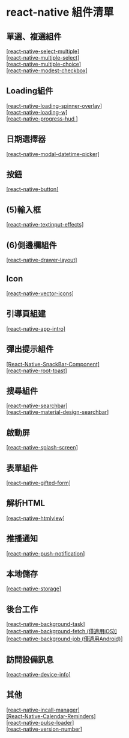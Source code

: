 # react-native 組件清單 #

## 單選、複選組件 ##

[ [react-native-select-multiple] ](https://github.com/tableflip/react-native-select-multiple) </br>
[ [react-native-multiple-select] ](https://github.com/toystars/react-native-multiple-select)</br>
[ [react-native-multiple-choice] ](https://github.com/d-a-n/react-native-multiple-choice)</br>
[ [react-native-modest-checkbox] ](https://github.com/tiaanduplessis/react-native-modest-checkbox)</br>


## Loading組件 ##

[ [react-native-loading-spinner-overlay] ](https://github.com/niftylettuce/react-native-loading-spinner-overlay)</br>
[ [react-native-loading-w] ](https://github.com/wenxucheng/react-native-loading-w)</br>
[ [react-native-progress-hud ]](https://github.com/naoufal/react-native-progress-hud)</br>


## 日期選擇器 ##

[ [react-native-modal-datetime-picker] ](https://github.com/mmazzarolo/react-native-modal-datetime-picker)</br>


## 按鈕 ##

[ [react-native-button] ](https://github.com/APSL/react-native-button)</br>


## (5)輸入框 ##

[ [react-native-textinput-effects] ](https://github.com/halilb/react-native-textinput-effects)</br>


## (6)側邊欄組件 ##
[ [react-native-drawer-layout] ](https://github.com/react-native-community/react-native-drawer-layout)</br>


## Icon ##

[ [react-native-vector-icons] ](https://github.com/oblador/react-native-vector-icons)</br>

## 引導頁組建 ##
[ [react-native-app-intro] ](https://github.com/FuYaoDe/react-native-app-intro)

## 彈出提示組件 ##

[ [React-Native-SnackBar-Component] ](https://github.com/SiDevesh/React-Native-SnackBar-Component)</br>
[ [react-native-root-toast] ](https://github.com/magicismight/react-native-root-toast)</br> 

## 搜尋組件 ##

[ [react-native-searchbar] ](https://github.com/localz/react-native-searchbar)</br>
[ [react-native-material-design-searchbar] ](https://github.com/ananddayalan/react-native-material-design-searchbar)</br>


## 啟動屏 ##

[ [react-native-splash-screen] ](https://github.com/crazycodeboy/react-native-splash-screen/blob/master/README.zh.md)</br>


## 表單組件 ##

[ [react-native-gifted-form] ](https://github.com/FaridSafi/react-native-gifted-form)</br>


## 解析HTML ##

[ [react-native-htmlview] ](https://github.com/jsdf/react-native-htmlview)</br>


## 推播通知 ##

[ [react-native-push-notification] ](https://github.com/zo0r/react-native-push-notification)</br>


## 本地儲存 ##

[ [react-native-storage] ](https://github.com/sunnylqm/react-native-storage/blob/master/README-CHN.md)</br>


## 後台工作 ##

[ [react-native-background-task] ](https://www.npmjs.com/package/react-native-background-task)</br>
[ [react-native-background-fetch (僅適用iOS)] ](https://github.com/transistorsoft/react-native-background-fetch)</br>
[ [react-native-background-job (僅適用Android)] ](https://github.com/vikeri/react-native-background-job)</br>


## 訪問設備訊息 ##

[ [react-native-device-info] ](https://github.com/rebeccahughes/react-native-device-info)</br>


## 其他 ##

[ [react-native-incall-manager] ](https://github.com/zxcpoiu/react-native-incall-manager)</br>
[ [React-Native-Calendar-Reminders] ](https://github.com/wmcmahan/React-Native-Calendar-Reminders)</br>
[ [react-native-pulse-loader] ](https://github.com/mastermoo/react-native-pulse-loader)</br>
[ [react-native-version-number] ](https://github.com/APSL/react-native-version-number)